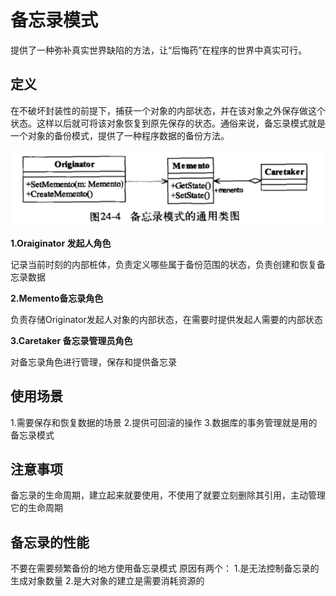 # 备忘录模式

​		提供了一种弥补真实世界缺陷的方法，让“后悔药”在程序的世界中真实可行。

## 定义

​		在不破坏封装性的前提下，捕获一个对象的内部状态，并在该对象之外保存做这个状态。这样以后就可将该对象恢复到原先保存的状态。
​		通俗来说，备忘录模式就是一个对象的备份模式，提供了一种程序数据的备份方法。

![img](img/memento/201907202121287.png)

**1.Oraiginator 发起人角色**

记录当前时刻的内部桩体，负责定义哪些属于备份范围的状态，负责创建和恢复备忘录数据

**2.Memento备忘录角色**

负责存储Originator发起人对象的内部状态，在需要时提供发起人需要的内部状态

**3.Caretaker 备忘录管理员角色**

对备忘录角色进行管理，保存和提供备忘录

## 使用场景

1.需要保存和恢复数据的场景
2.提供可回滚的操作
3.数据库的事务管理就是用的备忘录模式

## 注意事项

备忘录的生命周期，建立起来就要使用，不使用了就要立刻删除其引用，主动管理它的生命周期 

## 备忘录的性能

不要在需要频繁备份的地方使用备忘录模式
原因有两个：
1.是无法控制备忘录的生成对象数量
2.是大对象的建立是需要消耗资源的